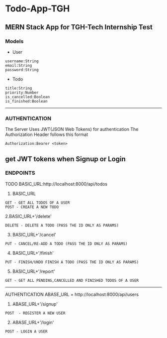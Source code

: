 # Todo-App-TGH

MERN Stack App for TGH-Tech Internship Test 
---
### Models
- User
```
username:String
email:String
password:String
```
- Todo

```
title:String
priority:Number
is_cancelled:Boolean
is_finished:Boolean
```
---
### AUTHENTICATION
The Server Uses JWT(JSON Web Tokens) for authentication
The Authorization Header follows this format
```
Authorization:Bearer <token>
```
get JWT tokens when Signup or Login
---
### ENDPOINTS
TODO BASIC_URL:http://localhost:8000/api/todos

1. BASIC_URL
```
GET - GET ALL TODOS OF A USER
POST - CREATE A NEW TODO
```
2.BASIC_URL+'/delete'
```
DELETE - DELETE A TODO (PASS THE ID ONLY AS PARAMS)
```
3. BASIC_URL+'/cancel'
```
PUT - CANCEL/RE-ADD A TODO (PASS THE ID ONLY AS PARAMS)
```

4. BASIC_URL+'/finish'
```
PUT - FINISH/UNDO FINISH A TODO (PASS THE ID ONLY AS PARAMS)
```
5. BASIC_URL+'/report'
```
GET - GET ALL PENDING,CANCELLED AND FINISHED TODOS OF A USER
```

---
AUTHENTICATION ABASE_URL = http://localhost:8000/api/users

1. ABASE_URL+'/signup'
```
POST  - REGISTER A NEW USER 
```
2. ABASE_URL+'/login'
```
POST - LOGIN A USER 
```
